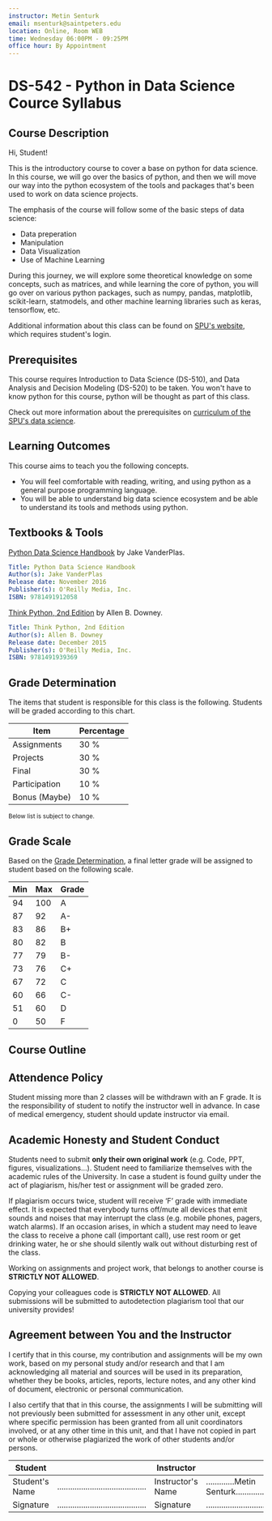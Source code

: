 ```yaml
---
instructor: Metin Senturk
email: msenturk@saintpeters.edu
location: Online, Room WEB
time: Wednesday 06:00PM - 09:25PM
office hour: By Appointment
---
```

# DS-542 - Python in Data Science Cource Syllabus

## Course Description

Hi, Student!

This is the introductory course to cover a base on python for data science. In this course, we will go over the basics of python, and then we will move our way into the python ecosystem of the tools and packages that's been used to work on data science projects.

The emphasis of the course will follow some of the basic steps of data science:
- Data preperation 
- Manipulation 
- Data Visualization
- Use of  Machine Learning 

During this journey, we will explore some theoretical knowledge on some concepts, such as matrices, and while learning the core of python, you will go over on various python packages, such as numpy, pandas, matplotlib, scikit-learn, statmodels, and other machine learning libraries such as keras, tensorflow, etc.

Additional information about this class can be found on [SPU's website](https://spiritonline.saintpeters.edu/), which requires student's login. 

## Prerequisites

This course requires Introduction to Data Science (DS-510), and Data Analysis and Decision Modeling (DS-520) to be taken. You won't have to know python for this course, python will be thought as part of this class.

Check out more information about the prerequisites on [curriculum of the SPU's data science](https://www.saintpeters.edu/academics/graduate-programs/master-of-science-in-data-science/curriculum/).

## Learning Outcomes

This course aims to teach you the following concepts.

- You will feel comfortable with reading, writing, and using python as a general purpose programming language.
- You will be able to understand big data science ecosystem and be able to understand its tools and
methods using python.

## Textbooks & Tools

[Python Data Science Handbook](https://www.oreilly.com/library/view/python-data-science/9781491912126/) by Jake VanderPlas.

``` yml
Title: Python Data Science Handbook
Author(s): Jake VanderPlas
Release date: November 2016
Publisher(s): O'Reilly Media, Inc.
ISBN: 9781491912058
```

[Think Python, 2nd Edition](https://www.oreilly.com/library/view/think-python-2nd/9781491939406/) by Allen B. Downey.

``` yml
Title: Think Python, 2nd Edition
Author(s): Allen B. Downey
Release date: December 2015
Publisher(s): O'Reilly Media, Inc.
ISBN: 9781491939369
```

## Grade Determination

The items that student is responsible for this class is the following. Students will be graded according to this chart.

| Item          | Percentage |
| ------------- | ---------- |
| Assignments   | 30 %       |
| Projects      | 30 %       |
| Final         | 30 %       |
| Participation | 10 %       |
| Bonus (Maybe) | 10 %       |

<sub> Below list is subject to change. </sub>

## Grade Scale

Based on the [Grade Determination](#grade-determination), a final letter grade will be assigned to student based on the following scale.

| Min | Max | Grade |
| --- | --- | ----- |
| 94  | 100 | A     |
| 87  | 92  | A-    |
| 83  | 86  | B+    |
| 80  | 82  | B     |
| 77  | 79  | B-    |
| 73  | 76  | C+    |
| 67  | 72  | C     |
| 60  | 66  | C-    |
| 51  | 60  | D     |
| 0   | 50  | F     |

## Course Outline

<!-- TODO: Fill this later -->

## Attendence Policy

Student missing more than 2 classes will be withdrawn with an F grade. It is the responsibility
of student to notify the instructor well in advance. In case of medical emergency, student
should update instructor via email.

## Academic Honesty and Student Conduct

Students need to submit **only their own original work** (e.g. Code, PPT, figures, visualizations…). Student need to familiarize themselves with the academic rules of the University. In case a student is found guilty under the act of plagiarism, his/her test or assignment will be graded zero. 

If plagiarism occurs twice, student will receive ‘F’ grade with immediate effect.  It is expected that everybody turns off/mute all devices that emit sounds and noises that may interrupt the class (e.g. mobile phones, pagers, watch alarms). If an occasion arises, in which a student may need to leave the class to receive a phone call (important call), use rest room or get drinking water, he or she should silently walk out without disturbing rest of the class. 

Working on assignments and project work, that belongs to another course is **STRICTLY NOT ALLOWED**.

Copying your colleagues code is **STRICTLY NOT ALLOWED**. All submissions will be submitted to autodetection plagiarism tool that our university provides!

## Agreement between You and the Instructor

I certify that in this course, my contribution and assignments will be my own work, based on my personal study and/or research and that I am acknowledging all material and sources will be used in its preparation, whether they be books, articles, reports, lecture notes, and any other kind of document, electronic or personal communication. 

I also certify that that in this course, the assignments I will be submitting will not previously been submitted for assessment in any other unit, except where specific permission has been granted from all unit coordinators involved, or at any other time in this unit, and that I have not copied in part or whole or otherwise plagiarized the work of other students and/or persons.


| Student        |                                           | Instructor        |                                           |
| -------------- | ----------------------------------------- | ----------------- | ----------------------------------------- |
| Student's Name | ......................................... | Instructor's Name | .............Metin Senturk............... |
| Signature      | ......................................... | Signature         | ......................................... |
